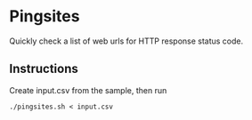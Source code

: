 # Pingsites

Quickly check a list of web urls for HTTP response status code.  

## Instructions
Create input.csv from the sample, then run
```
./pingsites.sh < input.csv
```
